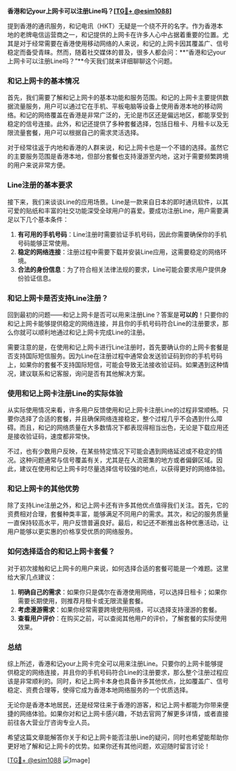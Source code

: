 **香港和记your上网卡可以注册Line吗？[[TG💪+ @esim1088](https://t.me/s/esim1088)]**

提到香港的通讯服务，和记电讯（HKT）无疑是一个绕不开的名字。作为香港本地的老牌电信运营商之一，和记提供的上网卡在许多人心中占据着重要的位置。尤其是对于经常需要在香港使用移动网络的人来说，和记的上网卡因其覆盖广、信号稳定而备受青睐。然而，随着社交媒体的普及，很多人都会问：**“香港和记your上网卡可以注册Line吗？”**今天我们就来详细聊聊这个问题。

### 和记上网卡的基本情况

首先，我们需要了解和记上网卡的基本功能和服务范围。和记的上网卡主要提供数据流量服务，用户可以通过它在手机、平板电脑等设备上使用香港本地的移动网络。和记的网络覆盖在香港是非常广泛的，无论是市区还是偏远地区，都能享受到稳定的信号连接。此外，和记还提供了多种套餐选择，包括日租卡、月租卡以及无限流量套餐，用户可以根据自己的需求灵活选择。

对于经常往返于内地和香港的人群来说，和记上网卡也是一个不错的选择。虽然它的主要服务范围是香港本地，但部分套餐也支持漫游至内地，这对于需要频繁跨境的用户来说非常方便。

### Line注册的基本要求

接下来，我们来谈谈Line的应用场景。Line是一款来自日本的即时通讯软件，以其可爱的贴纸和丰富的社交功能深受全球用户的喜爱。要成功注册Line，用户需要满足以下几个基本条件：

1. **有可用的手机号码**：Line注册时需要验证手机号码，因此你需要确保你的手机号码能够正常使用。
2. **稳定的网络连接**：注册过程中需要下载并安装Line应用，这需要稳定的网络环境。
3. **合法的身份信息**：为了符合相关法律法规的要求，Line可能会要求用户提供身份验证信息。

### 和记上网卡是否支持Line注册？

回到最初的问题——和记上网卡是否可以用来注册Line？答案是**可以的**！只要你的和记上网卡能够提供稳定的网络连接，并且你的手机号码符合Line的注册要求，那么你就可以顺利地通过和记上网卡完成Line的注册。

需要注意的是，在使用和记上网卡进行Line注册时，首先要确认你的上网卡套餐是否支持国际短信服务。因为Line在注册过程中通常会发送验证码到你的手机号码上，如果你的套餐不支持国际短信，可能会导致无法接收验证码。如果遇到这种情况，建议联系和记客服，询问是否有其他解决方案。

### 使用和记上网卡注册Line的实际体验

从实际使用情况来看，许多用户反馈使用和记上网卡注册Line的过程非常顺畅。只要你选择了合适的套餐，并且确保网络连接稳定，整个过程几乎不会遇到什么障碍。而且，和记的网络质量在大多数情况下都表现得相当出色，无论是下载应用还是接收验证码，速度都非常快。

不过，也有少数用户反映，在某些特定情况下可能会遇到网络延迟或不稳定的情况。这种问题通常与信号覆盖有关，尤其是在人流密集的地方或者偏僻区域。因此，建议在使用和记上网卡时尽量选择信号较强的地点，以获得更好的网络体验。

### 和记上网卡的其他优势

除了支持Line注册之外，和记上网卡还有许多其他优点值得我们关注。首先，它的资费相对合理，套餐种类丰富，能够满足不同用户的需求。其次，和记的服务质量一直保持较高水平，用户反馈普遍良好。最后，和记还不断推出各种优惠活动，让用户能够以更实惠的价格享受优质的网络服务。

### 如何选择适合的和记上网卡套餐？

对于初次接触和记上网卡的用户来说，如何选择合适的套餐可能是一个难题。这里给大家几点建议：

1. **明确自己的需求**：如果你只是偶尔在香港使用网络，可以选择日租卡；如果你需要长期使用，则推荐月租卡或无限流量套餐。
2. **考虑漫游需求**：如果你经常需要跨境使用网络，可以选择支持漫游的套餐。
3. **查看用户评价**：在购买之前，可以查阅其他用户的评价，了解套餐的实际使用效果。

### 总结

综上所述，香港和记your上网卡完全可以用来注册Line。只要你的上网卡能够提供稳定的网络连接，并且你的手机号码符合Line的注册要求，那么整个注册过程应该是非常顺利的。同时，和记上网卡本身也具备许多其他优点，比如覆盖广、信号稳定、资费合理等，使得它成为香港本地网络服务的一个优质选择。

无论你是香港本地居民，还是经常往来于香港的游客，和记上网卡都能为你带来便捷的网络体验。如果你对和记上网卡感兴趣，不妨去官网了解更多详情，或者直接前往各大营业厅咨询专业人员。

希望这篇文章能解答你关于和记上网卡能否注册Line的疑问，同时也希望能帮助你更好地了解和记上网卡的优势。如果你还有其他问题，欢迎随时留言讨论！

[[TG💪+ @esim1088](https://t.me/s/esim1088) ![Image](https://i.postimg.cc/4NQfJmqS/Snipaste-2025-05-13-00-14-12.png)]